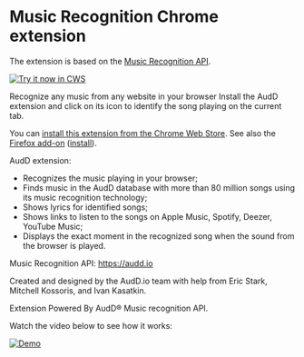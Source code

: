 # Music Recognition Chrome extension

The extension is based on the [Music Recognition API](https://audd.io).

<a target="_blank" href="https://audd.app/chrome">![Try it now in CWS](https://audd.io/images/chrome-store.png "Click here to install this extension from the Chrome Web Store")</a>

Recognize any music from any website in your browser
Install the AudD extension and click on its icon to identify the song playing on the current tab.

You can [install this extension from the Chrome Web Store](https://audd.app/chrome). See also the [Firefox add-on](https://github.com/AudDMusic/firefox-extension) ([install](https://audd.cc/firefox)).

AudD extension:
- Recognizes the music playing in your browser;
- Finds music in the AudD database with more than 80 million songs using its music recognition technology;
- Shows lyrics for identified songs;
- Shows links to listen to the songs on Apple Music, Spotify, Deezer, YouTube Music;
- Displays the exact moment in the recognized song when the sound from the browser is played.

Music Recognition API: https://audd.io

Created and designed by the AudD.io team with help from Eric Stark, Mitchell Kossoris, and Ivan Kasatkin.

Extension Powered By AudD® Music recognition API.

Watch the video below to see how it works:

[![Demo](https://img.youtube.com/vi/xcASh3kdKp0/maxresdefault.jpg)](https://www.youtube.com/watch?v=xcASh3kdKp0)

